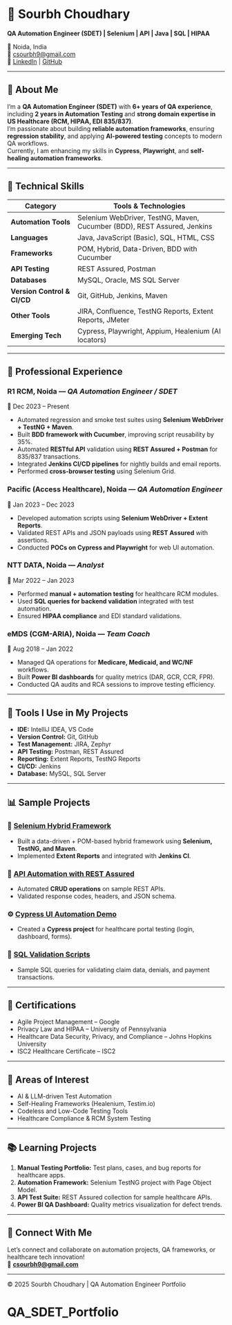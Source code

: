 # 💼 Sourbh Choudhary
**QA Automation Engineer (SDET) | Selenium | API | Java | SQL | HIPAA**

📍 Noida, India  
📧 csourbh9@gmail.com  
🔗 [LinkedIn](#) | [GitHub](#)

---

## 👋 About Me
I’m a **QA Automation Engineer (SDET)** with **6+ years of QA experience**, including **2 years in Automation Testing** and **strong domain expertise in US Healthcare (RCM, HIPAA, EDI 835/837)**.  
I’m passionate about building **reliable automation frameworks**, ensuring **regression stability**, and applying **AI-powered testing** concepts to modern QA workflows.  
Currently, I am enhancing my skills in **Cypress**, **Playwright**, and **self-healing automation frameworks**.

---

## 🧪 Technical Skills

| Category | Tools & Technologies |
|-----------|---------------------|
| **Automation Tools** | Selenium WebDriver, TestNG, Maven, Cucumber (BDD), REST Assured, Jenkins |
| **Languages** | Java, JavaScript (Basic), SQL, HTML, CSS |
| **Frameworks** | POM, Hybrid, Data-Driven, BDD with Cucumber |
| **API Testing** | REST Assured, Postman |
| **Databases** | MySQL, Oracle, MS SQL Server |
| **Version Control & CI/CD** | Git, GitHub, Jenkins, Maven |
| **Other Tools** | JIRA, Confluence, TestNG Reports, Extent Reports, JMeter |
| **Emerging Tech** | Cypress, Playwright, Appium, Healenium (AI locators) |

---

## 🏢 Professional Experience

### **R1 RCM, Noida** — *QA Automation Engineer / SDET*  
📅 Dec 2023 – Present  
- Automated regression and smoke test suites using **Selenium WebDriver + TestNG + Maven**.  
- Built **BDD framework with Cucumber**, improving script reusability by 35%.  
- Automated **RESTful API** validation using **REST Assured + Postman** for 835/837 transactions.  
- Integrated **Jenkins CI/CD pipelines** for nightly builds and email reports.  
- Performed **cross-browser testing** using Selenium Grid.

### **Pacific (Access Healthcare), Noida** — *QA Automation Engineer*  
📅 Jan 2023 – Dec 2023  
- Developed automation scripts using **Selenium WebDriver + Extent Reports**.  
- Validated REST APIs and JSON payloads using **REST Assured** with assertions.  
- Conducted **POCs on Cypress and Playwright** for web UI automation.

### **NTT DATA, Noida** — *Analyst*  
📅 Mar 2022 – Jan 2023  
- Performed **manual + automation testing** for healthcare RCM modules.  
- Used **SQL queries for backend validation** integrated with test automation.  
- Ensured **HIPAA compliance** and EDI standard validations.

### **eMDS (CGM-ARIA), Noida** — *Team Coach*  
📅 Aug 2018 – Jan 2022  
- Managed QA operations for **Medicare, Medicaid, and WC/NF** workflows.  
- Built **Power BI dashboards** for quality metrics (DAR, GCR, CCR, FPR).  
- Conducted QA audits and RCA sessions to improve testing efficiency.

---

## 🧰 Tools I Use in My Projects
- **IDE:** IntelliJ IDEA, VS Code  
- **Version Control:** Git, GitHub  
- **Test Management:** JIRA, Zephyr  
- **API Testing:** Postman, REST Assured  
- **Reporting:** Extent Reports, TestNG Reports  
- **CI/CD:** Jenkins  
- **Database:** MySQL, SQL Server  

---

## 📊 Sample Projects

### 🧱 [Selenium Hybrid Framework](#)
- Built a data-driven + POM-based hybrid framework using **Selenium, TestNG, and Maven**.  
- Implemented **Extent Reports** and integrated with **Jenkins CI**.  

### 🧾 [API Automation with REST Assured](#)
- Automated **CRUD operations** on sample REST APIs.  
- Validated response codes, headers, and JSON schema.  

### ⚙️ [Cypress UI Automation Demo](#)
- Created a **Cypress project** for healthcare portal testing (login, dashboard, forms).  

### 🧮 [SQL Validation Scripts](#)
- Sample SQL queries for validating claim data, denials, and payment transactions.

---

## 🧠 Certifications
- Agile Project Management – Google  
- Privacy Law and HIPAA – University of Pennsylvania  
- Healthcare Data Security, Privacy, and Compliance – Johns Hopkins University  
- ISC2 Healthcare Certificate – ISC2  

---

## 🚀 Areas of Interest
- AI & LLM-driven Test Automation  
- Self-Healing Frameworks (Healenium, Testim.io)  
- Codeless and Low-Code Testing Tools  
- Healthcare Compliance & RCM System Testing  

---

## 📚 Learning Projects
1. **Manual Testing Portfolio:** Test plans, cases, and bug reports for healthcare apps.  
2. **Automation Framework:** Selenium TestNG project with Page Object Model.  
3. **API Test Suite:** REST Assured collection for sample healthcare APIs.  
4. **Power BI QA Dashboard:** Quality metrics visualization for defect trends.  

---

## 💬 Connect With Me
Let’s connect and collaborate on automation projects, QA frameworks, or healthcare tech innovation!  
📧 **csourbh9@gmail.com**

---

© 2025 Sourbh Choudhary | QA Automation Engineer Portfolio
# QA_SDET_Portfolio
